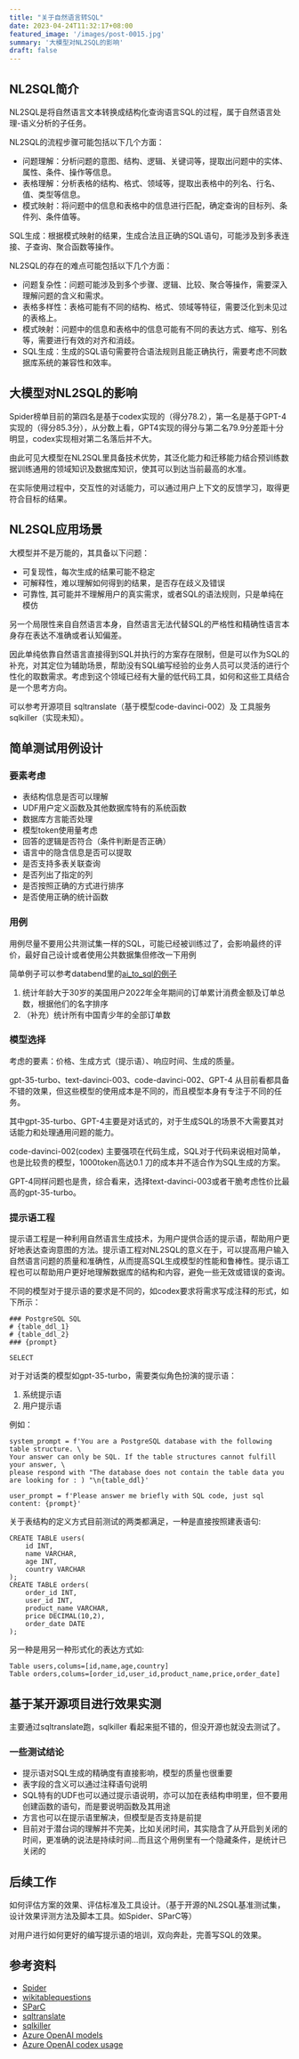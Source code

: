 ```yaml
---
title: "关于自然语言转SQL"
date: 2023-04-24T11:32:17+08:00
featured_image: '/images/post-0015.jpg'
summary: '大模型对NL2SQL的影响'
draft: false
---
```


## NL2SQL简介

NL2SQL是将自然语言文本转换成结构化查询语言SQL的过程，属于自然语言处理-语义分析的子任务。

NL2SQL的流程步骤可能包括以下几个方面：
- 问题理解：分析问题的意图、结构、逻辑、关键词等，提取出问题中的实体、属性、条件、操作等信息。
- 表格理解：分析表格的结构、格式、领域等，提取出表格中的列名、行名、值、类型等信息。
- 模式映射：将问题中的信息和表格中的信息进行匹配，确定查询的目标列、条件列、条件值等。

SQL生成：根据模式映射的结果，生成合法且正确的SQL语句，可能涉及到多表连接、子查询、聚合函数等操作。

NL2SQL的存在的难点可能包括以下几个方面：
- 问题复杂性：问题可能涉及到多个步骤、逻辑、比较、聚合等操作，需要深入理解问题的含义和需求。
- 表格多样性：表格可能有不同的结构、格式、领域等特征，需要泛化到未见过的表格上。
- 模式映射：问题中的信息和表格中的信息可能有不同的表达方式、缩写、别名等，需要进行有效的对齐和消歧。
- SQL生成：生成的SQL语句需要符合语法规则且能正确执行，需要考虑不同数据库系统的兼容性和效率。

## 大模型对NL2SQL的影响

Spider榜单目前的第四名是基于codex实现的（得分78.2），第一名是基于GPT-4实现的（得分85.3分），从分数上看，GPT4实现的得分与第二名79.9分差距十分明显，codex实现相对第二名落后并不大。

由此可见大模型在NL2SQL里具备技术优势，其泛化能力和迁移能力结合预训练数据训练通用的领域知识及数据库知识，使其可以到达当前最高的水准。

在实际使用过程中，交互性的对话能力，可以通过用户上下文的反馈学习，取得更符合目标的结果。

## NL2SQL应用场景

大模型并不是万能的，其具备以下问题：
- 可复现性，每次生成的结果可能不稳定
- 可解释性，难以理解如何得到的结果，是否存在歧义及错误
- 可靠性, 其可能并不理解用户的真实需求，或者SQL的语法规则，只是单纯在模仿

另一个局限性来自自然语言本身，自然语言无法代替SQL的严格性和精确性语言本身存在表达不准确或者认知偏差。

因此单纯依靠自然语言直接得到SQL并执行的方案存在限制，但是可以作为SQL的补充，对其定位为辅助场景，帮助没有SQL编写经验的业务人员可以灵活的进行个性化的取数需求。考虑到这个领域已经有大量的低代码工具，如何和这些工具结合是一个思考方向。

可以参考开源项目 sqltranslate（基于模型code-davinci-002）及 工具服务sqlkiller（实现未知）。

## 简单测试用例设计

### 要素考虑

- 表结构信息是否可以理解
- UDF用户定义函数及其他数据库特有的系统函数
- 数据库方言能否处理
- 模型token使用量考虑
- 回答的逻辑是否符合（条件判断是否正确）
- 语言中的隐含信息是否可以提取
- 是否支持多表关联查询
- 是否列出了指定的列
- 是否按照正确的方式进行排序
- 是否使用正确的统计函数

### 用例

用例尽量不要用公共测试集一样的SQL，可能已经被训练过了，会影响最终的评价，最好自己设计或者使用公共数据集但修改一下用例

简单例子可以参考databend里的[ai_to_sql的例子](https://databend.rs/doc/sql-functions/ai-functions/ai-to-sql)

1. 统计年龄大于30岁的美国用户2022年全年期间的订单累计消费金额及订单总数，根据他们的名字排序
2. （补充）统计所有中国青少年的全部订单数

### 模型选择

考虑的要素：价格、生成方式（提示语）、响应时间、生成的质量。

gpt-35-turbo、text-davinci-003、code-davinci-002、GPT-4 从目前看都具备不错的效果，但这些模型的使用成本是不同的，而且模型本身有专注于不同的任务。

其中gpt-35-turbo、GPT-4主要是对话式的，对于生成SQL的场景不大需要其对话能力和处理通用问题的能力。

code-davinci-002(codex) 主要强项在代码生成，SQL对于代码来说相对简单，也是比较贵的模型，1000token高达0.1 刀的成本并不适合作为SQL生成的方案。

GPT-4同样问题也是贵，综合看来，选择text-davinci-003或者干脆考虑性价比最高的gpt-35-turbo。

### 提示语工程

提示语工程是一种利用自然语言生成技术，为用户提供合适的提示语，帮助用户更好地表达查询意图的方法。提示语工程对NL2SQL的意义在于，可以提高用户输入自然语言问题的质量和准确性，从而提高SQL生成模型的性能和鲁棒性。提示语工程也可以帮助用户更好地理解数据库的结构和内容，避免一些无效或错误的查询。

不同的模型对于提示语的要求是不同的，如codex要求将需求写成注释的形式，如下所示：

```
### PostgreSQL SQL
# {table_ddl_1}
# {table_ddl_2}
### {prompt}

SELECT 
```

对于对话类的模型如gpt-35-turbo，需要类似角色扮演的提示语：
1. 系统提示语
2. 用户提示语

例如：

```
system_prompt = f'You are a PostgreSQL database with the following table structure. \
Your answer can only be SQL. If the table structures cannot fulfill your answer, \
please respond with "The database does not contain the table data you are looking for : ) "\n{table_ddl}'

user_prompt = f'Please answer me briefly with SQL code, just sql content: {prompt}'
```

关于表结构的定义方式目前测试的两类都满足，一种是直接按照建表语句:
```
CREATE TABLE users(
    id INT,
    name VARCHAR,
    age INT,
    country VARCHAR
);
CREATE TABLE orders(
    order_id INT,
    user_id INT,
    product_name VARCHAR,
    price DECIMAL(10,2),
    order_date DATE
);
```

另一种是用另一种形式化的表达方式如:
```
Table users,colums=[id,name,age,country]
Table orders,colums=[order_id,user_id,product_name,price,order_date]
```

## 基于某开源项目进行效果实测

主要通过sqltranslate跑，sqlkiller 看起来挺不错的，但没开源也就没去测试了。

### 一些测试结论

- 提示语对SQL生成的精确度有直接影响，模型的质量也很重要
- 表字段的含义可以通过注释语句说明
- SQL特有的UDF也可以通过提示语说明，亦可以加在表结构申明里，但不要用创建函数的语句，而是要说明函数及其用途
- 方言也可以在提示语里解决，但模型是否支持是前提
- 目前对于潜台词的理解并不完美，比如关闭时间，其实隐含了从开启到关闭的时间，更准确的说法是持续时间...而且这个用例里有一个隐藏条件，是统计已关闭的

## 后续工作

如何评估方案的效果、评估标准及工具设计。（基于开源的NL2SQL基准测试集，设计效果评测方法及脚本工具。如Spider、SParC等）

对用户进行如何更好的编写提示语的培训，双向奔赴，完善写SQL的效果。

## 参考资料

- [Spider](https://yale-lily.github.io/spider)
- [wikitablequestions](https://nlp.stanford.edu/blog/wikitablequestions-a-complex-real-world-question-understanding-dataset/)
- [SParC](https://yale-lily.github.io/sparc)
- [sqltranslate](https://www.sqltranslate.app/)
- [sqlkiller](https://www.sqlkiller.com/)
- [Azure OpenAI models](https://learn.microsoft.com/en-us/azure/cognitive-services/openai/concepts/models)
- [Azure OpenAI codex usage](https://learn.microsoft.com/en-us/azure/cognitive-services/openai/how-to/work-with-code)
